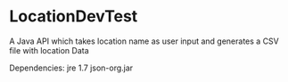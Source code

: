 # LocationDevTest
A Java API which takes location name as user input and generates a CSV file with location Data

Dependencies:
jre 1.7
json-org.jar
